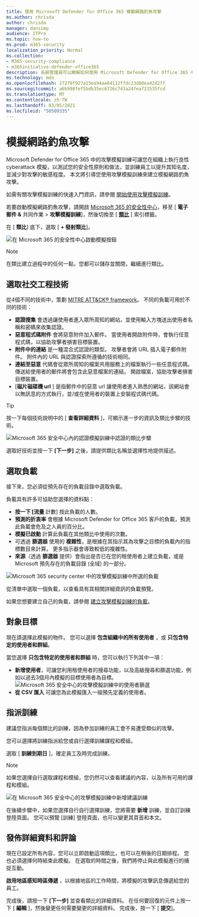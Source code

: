 ```yaml
---
title: 使用 Microsoft Defender for Office 365 模擬網路釣魚攻擊
ms.author: chrisda
author: chrisda
manager: dansimp
audience: ITPro
ms.topic: how-to
ms.prod: m365-security
localization_priority: Normal
ms.collection:
- M365-security-compliance
- m365initiative-defender-office365
description: 系統管理員可以瞭解如何使用 Microsoft Defender for Office 365 中的攻擊模擬訓練訓練，以模擬網路釣魚攻擊及訓練使用者。
ms.technology: mdo
ms.openlocfilehash: 27279f927a15ea94ae84112ffdc23d88ea42d2ff
ms.sourcegitcommit: a6b998fef5bdb35ec6726c743a24fea721535fcd
ms.translationtype: MT
ms.contentlocale: zh-TW
ms.lasthandoff: 03/05/2021
ms.locfileid: "50509335"
---
```

# <a name="simulate-a-phishing-attack"></a>模擬網路釣魚攻擊

Microsoft Defender for Office 365 中的攻擊模擬訓練可讓您在組織上執行良性 cyberattack 模擬，以測試您的安全性原則和做法，並訓練員工以提升其知名度，並減少對攻擊的敏感程度。 本文將引導您使用攻擊模擬訓練來建立模擬網路釣魚攻擊。

如需有關攻擊模擬訓練的快速入門資訊，請參閱 [開始使用攻擊模擬訓練](attack-simulation-training-get-started.md)。

若要啟動模擬網路釣魚攻擊，請開啟 [Microsoft 365 的安全性中心](https://security.microsoft.com/)，移至 [ **電子郵件 &** 共同作業 \> **攻擊模擬訓練**]，然後切換至 [ [**類比**](https://security.microsoft.com/attacksimulator?viewid=simulations) ] 索引標籤。

在 [ **類比**] 底下，選取 [ **+ 發射類比**]。

![在 Microsoft 365 的安全性中心啟動模擬按鈕](../../media/attack-sim-preview-launch.png)

> [!NOTE]
> 在類比建立過程中的任何一點，您都可以儲存並關閉，繼續進行類比。

## <a name="selecting-a-social-engineering-technique"></a>選取社交工程技術

從4個不同的技術中，策劃 [MITRE ATT&CK® framework](https://attack.mitre.org/techniques/enterprise/)。 不同的負載可用於不同的技術：

- **認證搜集** 會透過讓使用者進入眾所周知的網站，並使用輸入方塊送出使用者名稱和密碼來收集認證。
- **惡意程式碼附件** 會將惡意附件加入郵件。 當使用者開啟附件時，會執行任意程式碼，以協助攻擊者損害目標裝置。
- **附件中的連結** 是一種混合式認證的類型。 攻擊者會將 URL 插入電子郵件附件。 附件內的 URL 與認證探索所遵循的技術相同。
- **連結至惡意** 代碼會從眾所周知的檔案共用服務上的檔案執行一些任意程式碼。 傳送給使用者的郵件將會包含此惡意檔案的連結。 開啟檔案，協助攻擊者損害目標裝置。
- [**磁片磁碟機 url** ] 是指郵件中的惡意 url 讓使用者進入熟悉的網站，該網站會以無訊息的方式執行，並/或在使用者的裝置上安裝程式碼代碼。

> [!TIP]
> 按一下每個技術說明中的 [ **查看詳細資料** ]，可顯示進一步的資訊及類比步驟的技術。
>
> ![Microsoft 365 安全中心內的認證模擬訓練中認證的類比步驟](../../media/attack-sim-preview-sim-steps.png)

選取好技術並按一下 **[下一步]** 之後，請提供類比名稱並選擇性地提供描述。

## <a name="selecting-a-payload"></a>選取負載

接下來，您必須從預先存在的負載目錄中選取負載。

負載具有許多可協助您選擇的資料點：

- **按一下 [流量** 計數] 按此負載的人數。
- **預測的折衷率** 會根據 Microsoft Defender for Office 365 客戶的負載，預測此負載會危及之人員的百分比。
- **模擬已啟動** 計算此負載在其他類比中使用的次數。
- 可透過 **篩選器** 使用的 **複雜性**，是根據在其指示其為攻擊之目標的負載內的指標數目來計算。 更多指示器會導致較低的複雜性。
- **來源**（透過 **篩選器** 提供）會指出是否已在您的租使用者上建立負載，或是 Microsoft 預先存在的負載目錄 (全域) 的一部分。

![Microsoft 365 security center 中的攻擊模擬訓練中所選的負載](../../media/attack-sim-preview-select-payload.png)

從清單中選取一個負載，以查看具有其相關詳細資訊的負載預覽。

如果您想要建立自己的負載，請參閱 [建立攻擊模擬訓練的負載](attack-simulation-training-payloads.md)。

## <a name="audience-targeting"></a>對象目標

現在請選擇此模擬的物件。 您可以選擇 **包含組織中的所有使用者** ，或 **只包含特定的使用者和群組**。

當您選擇 **只包含特定的使用者和群組** 時，您可以執行下列其中一項：

- **新增使用者**，可讓您利用租使用者的搜尋功能，以及高級搜尋和篩選功能，例如以過去3個月內模擬的目標使用者為目標。
  ![Microsoft 365 安全中心的攻擊模擬訓練中的使用者篩選](../../media/attack-sim-preview-user-targeting.png)
- **從 CSV 匯入** 可讓您為此模擬匯入一組預先定義的使用者。

## <a name="assigning-training"></a>指派訓練

建議您指派每個類比的訓練，因為參加訓練的員工會不易遭受類似的攻擊。

您可以選擇將訓練指派給您或自行選擇訓練課程和模組。

選取 [ **訓練到期日** ]，確定員工及時完成訓練。

> [!NOTE]
> 如果您選擇自行選取課程和模組，您仍然可以查看建議的內容，以及所有可用的課程和模組。
>
> ![在 Microsoft 365 安全中心的攻擊模擬訓練中新增建議訓練](../../media/attack-sim-preview-add-training.png)

在後續步驟中，如果您選擇自行自行選擇訓練，您將需要 **新增** 訓練，並自訂訓練登陸頁面。 您可以預覽 [訓練] 登陸頁面，也可以變更其頁首和本文。

## <a name="launch-details-and-review"></a>發佈詳細資料和評論

現在已設定所有內容，您可以立即啟動這項類比，也可以在稍後的日期排程。 您也必須選擇何時結束此模擬。 在選取的時間之後，我們將停止與此模擬進行的捕捉互動。

**啟用地區感知時區傳遞** ，以根據地區的工作時間，將模擬的攻擊訊息傳遞給您的員工。

完成後，請按一下 **[下一步]** 並查看類比的詳細資料。 在任何要回復的元件上按一下 [ **編輯** ]，然後變更任何需要變更的詳細資料。 完成後，按一下 [ **提交**]。
